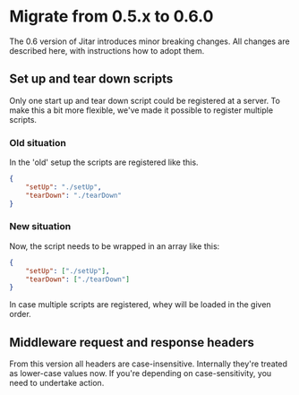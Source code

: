 # Migrate from 0.5.x to 0.6.0

The 0.6 version of Jitar introduces minor breaking changes. All changes are described here, with instructions how to adopt them.

## Set up and tear down scripts

Only one start up and tear down script could be registered at a server. To make this a bit more flexible, we've made it possible to register multiple scripts.

### Old situation

In the 'old' setup the scripts are registered like this.

```json
{
    "setUp": "./setUp",
    "tearDown": "./tearDown"
}
```

### New situation

Now, the script needs to be wrapped in an array like this:

```json
{
    "setUp": ["./setUp"],
    "tearDown": ["./tearDown"]
}
```

In case multiple scripts are registered, whey will be loaded in the given order.

## Middleware request and response headers

From this version all headers are case-insensitive. Internally they're treated as lower-case values now.
If you're depending on case-sensitivity, you need to undertake action.
